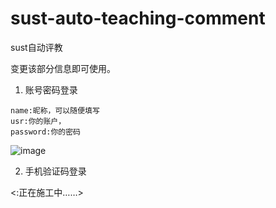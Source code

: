 # sust-auto-teaching-comment
sust自动评教

变更该部分信息即可使用。

1. 账号密码登录

```
name:昵称，可以随便填写
usr:你的账户，
password:你的密码
```
![image](https://user-images.githubusercontent.com/61613105/177701726-ed92746d-d844-4b7b-8bdf-de73d86e794e.png)

2. 手机验证码登录

<:正在施工中……>
